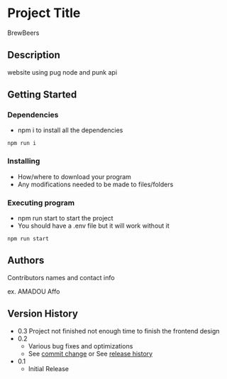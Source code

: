 # Project Title

BrewBeers

## Description

website using pug node and punk api

## Getting Started

### Dependencies

* npm i to install all the dependencies
```
npm run i
```

### Installing

* How/where to download your program
* Any modifications needed to be made to files/folders

### Executing program

* npm run start to start the project
* You should have a .env file but it will work without it 
```
npm run start
```

## Authors

Contributors names and contact info

ex. AMADOU Affo

## Version History

* 0.3 Project not finished not enough time to finish the frontend design 
* 0.2
    * Various bug fixes and optimizations
    * See [commit change]() or See [release history]()
* 0.1
    * Initial Release

